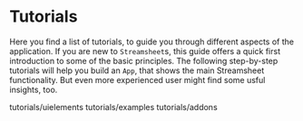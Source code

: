 # Tutorials

Here you find a list of tutorials, to guide you through different
aspects of the application. If you are new to `Streamsheet`s, this guide
offers a quick first introduction to some of the basic principles. The
following step-by-step tutorials will help you build an `App`, that
shows the main Streamsheet functionality. But even more experienced user
might find some usful insights, too.

<div class="toctree" maxdepth="2">

tutorials/uielements tutorials/examples tutorials/addons

</div>
